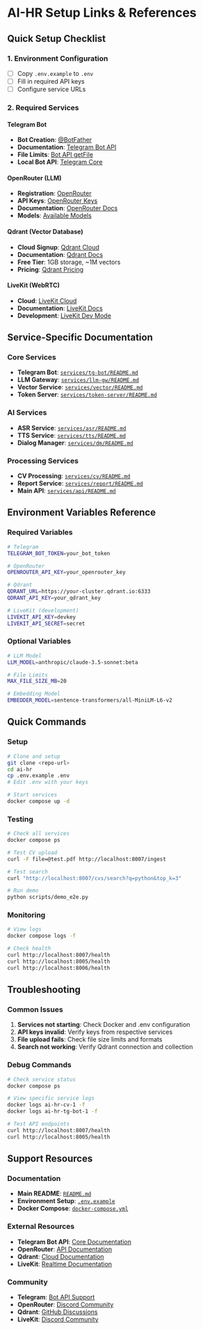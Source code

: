 # AI-HR Setup Links & References

## Quick Setup Checklist

### 1. Environment Configuration
- [ ] Copy `.env.example` to `.env`
- [ ] Fill in required API keys
- [ ] Configure service URLs

### 2. Required Services

#### Telegram Bot
- **Bot Creation**: [@BotFather](https://t.me/BotFather)
- **Documentation**: [Telegram Bot API](https://core.telegram.org/bots/api)
- **File Limits**: [Bot API getFile](https://core.telegram.org/bots/api#getfile)
- **Local Bot API**: [Telegram Core](https://core.telegram.org/bots/api#using-a-local-bot-api-server)

#### OpenRouter (LLM)
- **Registration**: [OpenRouter](https://openrouter.ai/)
- **API Keys**: [OpenRouter Keys](https://openrouter.ai/keys)
- **Documentation**: [OpenRouter Docs](https://openrouter.ai/docs)
- **Models**: [Available Models](https://openrouter.ai/models)

#### Qdrant (Vector Database)
- **Cloud Signup**: [Qdrant Cloud](https://cloud.qdrant.io/)
- **Documentation**: [Qdrant Docs](https://qdrant.tech/documentation/)
- **Free Tier**: 1GB storage, ~1M vectors
- **Pricing**: [Qdrant Pricing](https://qdrant.tech/pricing/)

#### LiveKit (WebRTC)
- **Cloud**: [LiveKit Cloud](https://cloud.livekit.io/)
- **Documentation**: [LiveKit Docs](https://docs.livekit.io/)
- **Development**: [LiveKit Dev Mode](https://docs.livekit.io/realtime/server/development/)

## Service-Specific Documentation

### Core Services
- **Telegram Bot**: [`services/tg-bot/README.md`](services/tg-bot/README.md)
- **LLM Gateway**: [`services/llm-gw/README.md`](services/llm-gw/README.md)
- **Vector Service**: [`services/vector/README.md`](services/vector/README.md)
- **Token Server**: [`services/token-server/README.md`](services/token-server/README.md)

### AI Services
- **ASR Service**: [`services/asr/README.md`](services/asr/README.md)
- **TTS Service**: [`services/tts/README.md`](services/tts/README.md)
- **Dialog Manager**: [`services/dm/README.md`](services/dm/README.md)

### Processing Services
- **CV Processing**: [`services/cv/README.md`](services/cv/README.md)
- **Report Service**: [`services/report/README.md`](services/report/README.md)
- **Main API**: [`services/api/README.md`](services/api/README.md)

## Environment Variables Reference

### Required Variables
```bash
# Telegram
TELEGRAM_BOT_TOKEN=your_bot_token

# OpenRouter
OPENROUTER_API_KEY=your_openrouter_key

# Qdrant
QDRANT_URL=https://your-cluster.qdrant.io:6333
QDRANT_API_KEY=your_qdrant_key

# LiveKit (development)
LIVEKIT_API_KEY=devkey
LIVEKIT_API_SECRET=secret
```

### Optional Variables
```bash
# LLM Model
LLM_MODEL=anthropic/claude-3.5-sonnet:beta

# File Limits
MAX_FILE_SIZE_MB=20

# Embedding Model
EMBEDDER_MODEL=sentence-transformers/all-MiniLM-L6-v2
```

## Quick Commands

### Setup
```bash
# Clone and setup
git clone <repo-url>
cd ai-hr
cp .env.example .env
# Edit .env with your keys

# Start services
docker compose up -d
```

### Testing
```bash
# Check all services
docker compose ps

# Test CV upload
curl -F file=@test.pdf http://localhost:8007/ingest

# Test search
curl "http://localhost:8007/cvs/search?q=python&top_k=3"

# Run demo
python scripts/demo_e2e.py
```

### Monitoring
```bash
# View logs
docker compose logs -f

# Check health
curl http://localhost:8007/health
curl http://localhost:8005/health
curl http://localhost:8006/health
```

## Troubleshooting

### Common Issues
1. **Services not starting**: Check Docker and .env configuration
2. **API keys invalid**: Verify keys from respective services
3. **File upload fails**: Check file size limits and formats
4. **Search not working**: Verify Qdrant connection and collection

### Debug Commands
```bash
# Check service status
docker compose ps

# View specific service logs
docker logs ai-hr-cv-1 -f
docker logs ai-hr-tg-bot-1 -f

# Test API endpoints
curl http://localhost:8007/health
curl http://localhost:8005/health
```

## Support Resources

### Documentation
- **Main README**: [`README.md`](README.md)
- **Environment Setup**: [`.env.example`](.env.example)
- **Docker Compose**: [`docker-compose.yml`](docker-compose.yml)

### External Resources
- **Telegram Bot API**: [Core Documentation](https://core.telegram.org/bots/api)
- **OpenRouter**: [API Documentation](https://openrouter.ai/docs)
- **Qdrant**: [Cloud Documentation](https://qdrant.tech/documentation/cloud/)
- **LiveKit**: [Realtime Documentation](https://docs.livekit.io/realtime/)

### Community
- **Telegram**: [Bot API Support](https://t.me/BotSupport)
- **OpenRouter**: [Discord Community](https://discord.gg/openrouter)
- **Qdrant**: [GitHub Discussions](https://github.com/qdrant/qdrant/discussions)
- **LiveKit**: [Discord Community](https://discord.gg/livekit)

